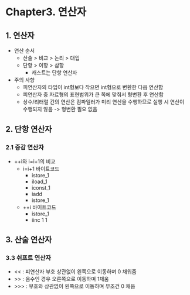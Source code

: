 # Chapter3. 연산자
## 1. 연산자
* 연산 순서
  * 산술 > 비교 > 논리 > 대입
  * 단항 > 이항 > 삼항
    * 캐스트는 단항 연산자
* 주의 사항
  * 피연산자의 타입이 int형보다 작으면 int형으로 변환한 다음 연산함
  * 피연산자 중 자료형의 표현범위가 큰 쪽에 맞춰서 형변환 후 연산함
  * 상수/리터럴 간의 연산은 컴파일러가 미리 연산을 수행하므로 실행 시 연산이 수행되지 않음 -> 형변환 필요 없음
## 2. 단항 연산자
### 2.1 증감 연산자
* ++i와 i=i+1의 비교
  * i=i+1 바이트코드
    * istore_1
    * iload_1
    * iconst_1
    * iadd
    * istore_1
  * ++i 바이트코드
    * istore_1
    * iinc 1 1
## 3. 산술 연산자
### 3.3 쉬프트 연산자
* << : 피연산자 부호 상관없이 왼쪽으로 이동하며 0 채워줌
* &gt;&gt; : 음수인 경우 오른쪽으로 이동하며 1채움
* &gt;&gt;&gt; : 부호와 상관없이 왼쪽으로 이동하며 무조건 0 채움
